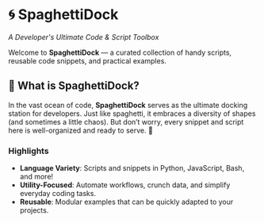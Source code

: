 # 🌀 **SpaghettiDock**
_A Developer's Ultimate Code & Script Toolbox_

Welcome to **SpaghettiDock** — a curated collection of handy scripts, reusable code snippets, and practical examples.

## 🔧 **What is SpaghettiDock?**
In the vast ocean of code, **SpaghettiDock** serves as the ultimate docking station for developers. Just like spaghetti, it embraces a diversity of shapes (and sometimes a little chaos). But don’t worry, every snippet and script here is well-organized and ready to serve. 🍝

### **Highlights**
- **Language Variety**: Scripts and snippets in Python, JavaScript, Bash, and more!
- **Utility-Focused**: Automate workflows, crunch data, and simplify everyday coding tasks.
- **Reusable**: Modular examples that can be quickly adapted to your projects.

